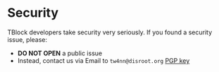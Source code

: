# Security

TBlock developers take security very seriously. 
If you found a security issue, please:

- **DO NOT OPEN** a public issue
- Instead, contact us via Email to `tw4nn@disroot.org` [PGP key](https://keys.openpgp.org/pks/lookup?op=get&options=mr&search=0xa57da10c6a622811b52d609ba964862b572e3094)

